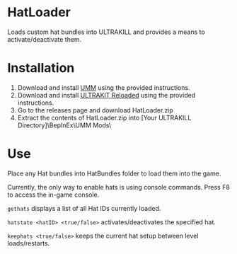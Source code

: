 # HatLoader
Loads custom hat bundles into ULTRAKILL and provides a means to activate/deactivate them.

# Installation
1. Download and install [UMM](https://github.com/Temperz87/ultra-mod-manager) using the provided instructions.
2. Download and install [ULTRAKIT Reloaded](https://github.com/ULTRAKIT-Reloaded/UltrakitReloaded) using the provided instructions.
3. Go to the releases page and download HatLoader.zip
4. Extract the contents of HatLoader.zip into [Your ULTRAKILL Directory]\BepInEx\UMM Mods\

# Use
Place any Hat bundles into HatBundles folder to load them into the game.

Currently, the only way to enable hats is using console commands. Press F8 to access the in-game console.

`gethats` displays a list of all Hat IDs currently loaded.

`hatstate <hatID> <true/false>` activates/deactivates the specified hat.

`keephats <true/false>` keeps the current hat setup between level loads/restarts.
